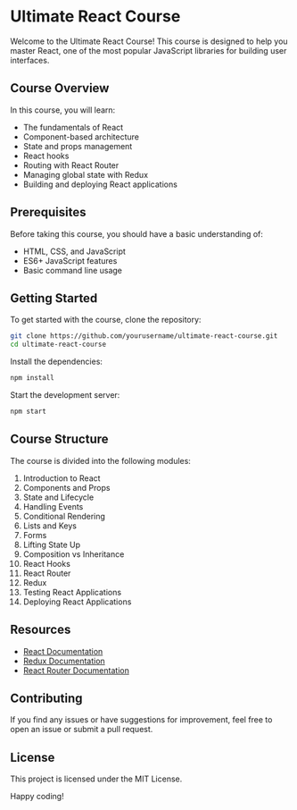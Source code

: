 # Ultimate React Course

Welcome to the Ultimate React Course! This course is designed to help you master React, one of the most popular JavaScript libraries for building user interfaces.

## Course Overview

In this course, you will learn:

- The fundamentals of React
- Component-based architecture
- State and props management
- React hooks
- Routing with React Router
- Managing global state with Redux
- Building and deploying React applications

## Prerequisites

Before taking this course, you should have a basic understanding of:

- HTML, CSS, and JavaScript
- ES6+ JavaScript features
- Basic command line usage

## Getting Started

To get started with the course, clone the repository:

```bash
git clone https://github.com/yourusername/ultimate-react-course.git
cd ultimate-react-course
```

Install the dependencies:

```bash
npm install
```

Start the development server:

```bash
npm start
```

## Course Structure

The course is divided into the following modules:

1. Introduction to React
2. Components and Props
3. State and Lifecycle
4. Handling Events
5. Conditional Rendering
6. Lists and Keys
7. Forms
8. Lifting State Up
9. Composition vs Inheritance
10. React Hooks
11. React Router
12. Redux
13. Testing React Applications
14. Deploying React Applications

## Resources

- [React Documentation](https://reactjs.org/docs/getting-started.html)
- [Redux Documentation](https://redux.js.org/introduction/getting-started)
- [React Router Documentation](https://reactrouter.com/web/guides/quick-start)

## Contributing

If you find any issues or have suggestions for improvement, feel free to open an issue or submit a pull request.

## License

This project is licensed under the MIT License.

Happy coding!
